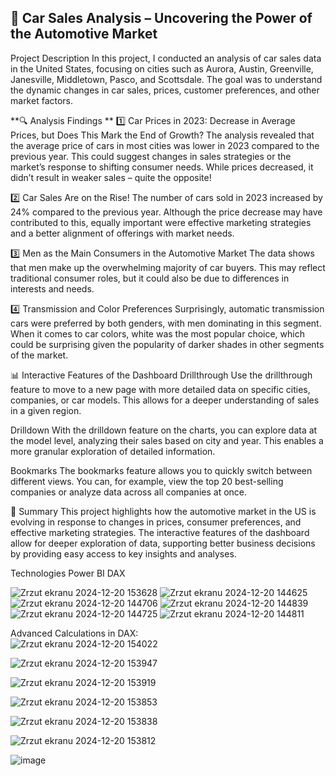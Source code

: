## 🚗 Car Sales Analysis – Uncovering the Power of the Automotive Market  
Project Description
In this project, I conducted an analysis of car sales data in the United States, focusing on cities such as Aurora, Austin, Greenville, Janesville, Middletown, Pasco, and Scottsdale. The goal was to understand the dynamic changes in car sales, prices, customer preferences, and other market factors.

**🔍 Analysis Findings **
1️⃣ Car Prices in 2023: Decrease in Average Prices, but Does This Mark the End of Growth?
The analysis revealed that the average price of cars in most cities was lower in 2023 compared to the previous year. This could suggest changes in sales strategies or the market’s response to shifting consumer needs. While prices decreased, it didn’t result in weaker sales – quite the opposite!

2️⃣ Car Sales Are on the Rise!
The number of cars sold in 2023 increased by 24% compared to the previous year. Although the price decrease may have contributed to this, equally important were effective marketing strategies and a better alignment of offerings with market needs.

3️⃣ Men as the Main Consumers in the Automotive Market
The data shows that men make up the overwhelming majority of car buyers. This may reflect traditional consumer roles, but it could also be due to differences in interests and needs.

4️⃣ Transmission and Color Preferences
Surprisingly, automatic transmission cars were preferred by both genders, with men dominating in this segment. When it comes to car colors, white was the most popular choice, which could be surprising given the popularity of darker shades in other segments of the market.

📊 Interactive Features of the Dashboard
Drillthrough
Use the drillthrough feature to move to a new page with more detailed data on specific cities, companies, or car models. This allows for a deeper understanding of sales in a given region.

Drilldown
With the drilldown feature on the charts, you can explore data at the model level, analyzing their sales based on city and year. This enables a more granular exploration of detailed information.

Bookmarks
The bookmarks feature allows you to quickly switch between different views. You can, for example, view the top 20 best-selling companies or analyze data across all companies at once.

🎯 Summary
This project highlights how the automotive market in the US is evolving in response to changes in prices, consumer preferences, and effective marketing strategies. The interactive features of the dashboard allow for deeper exploration of data, supporting better business decisions by providing easy access to key insights and analyses.

Technologies
Power BI 
DAX 


![Zrzut ekranu 2024-12-20 153628](https://github.com/user-attachments/assets/c2a91f84-d5d8-4472-9745-66a8fb7e88a7)
![Zrzut ekranu 2024-12-20 144625](https://github.com/user-attachments/assets/517762bf-8801-49ac-baff-7b0057cdf602)
![Zrzut ekranu 2024-12-20 144706](https://github.com/user-attachments/assets/4fcba576-fb02-4473-a711-13e1ae9350c0)
![Zrzut ekranu 2024-12-20 144839](https://github.com/user-attachments/assets/120c5446-0848-4504-9ef3-1e531b75789c)
![Zrzut ekranu 2024-12-20 144725](https://github.com/user-attachments/assets/df5bce53-e162-47b8-b3d7-0bc9e3ae199d)
![Zrzut ekranu 2024-12-20 144811](https://github.com/user-attachments/assets/283181bd-e6a9-4884-be4e-85d402b551d5)

Advanced Calculations in DAX:  
![Zrzut ekranu 2024-12-20 154022](https://github.com/user-attachments/assets/0be9776c-4c41-4f85-81d2-25070998077e)  

![Zrzut ekranu 2024-12-20 153947](https://github.com/user-attachments/assets/bf778a31-3d45-4a3b-b4a7-f71c64e538d2)  

![Zrzut ekranu 2024-12-20 153919](https://github.com/user-attachments/assets/d4f06d2a-9854-47a5-8064-1d337c760d0d)  

![Zrzut ekranu 2024-12-20 153853](https://github.com/user-attachments/assets/123d810e-94ec-4bf2-8cb8-c102af2583e1)  

![Zrzut ekranu 2024-12-20 153838](https://github.com/user-attachments/assets/8a31e838-34a8-4295-99f4-4e76e1a9ebb3)  

![Zrzut ekranu 2024-12-20 153812](https://github.com/user-attachments/assets/8116a8b7-1c5c-46c3-b19a-481755f03058)  

![image](https://github.com/user-attachments/assets/582eb672-f809-4a54-9b8a-93d95033ed87)


